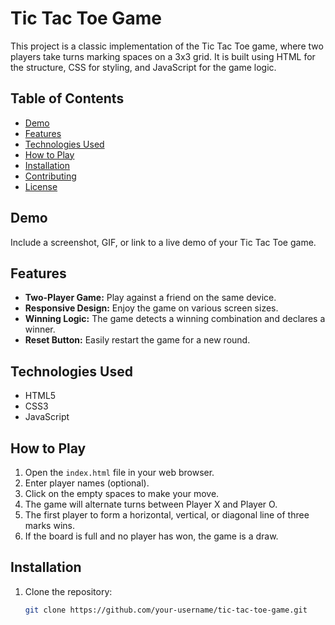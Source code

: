 # Tic Tac Toe Game

This project is a classic implementation of the Tic Tac Toe game, where two players take turns marking spaces on a 3x3 grid. It is built using HTML for the structure, CSS for styling, and JavaScript for the game logic.

## Table of Contents
- [Demo](#demo)
- [Features](#features)
- [Technologies Used](#technologies-used)
- [How to Play](#how-to-play)
- [Installation](#installation)
- [Contributing](#contributing)
- [License](#license)

## Demo

Include a screenshot, GIF, or link to a live demo of your Tic Tac Toe game.

## Features

- **Two-Player Game:** Play against a friend on the same device.
- **Responsive Design:** Enjoy the game on various screen sizes.
- **Winning Logic:** The game detects a winning combination and declares a winner.
- **Reset Button:** Easily restart the game for a new round.

## Technologies Used

- HTML5
- CSS3
- JavaScript

## How to Play

1. Open the `index.html` file in your web browser.
2. Enter player names (optional).
3. Click on the empty spaces to make your move.
4. The game will alternate turns between Player X and Player O.
5. The first player to form a horizontal, vertical, or diagonal line of three marks wins.
6. If the board is full and no player has won, the game is a draw.

## Installation

1. Clone the repository:
   ```bash
   git clone https://github.com/your-username/tic-tac-toe-game.git
